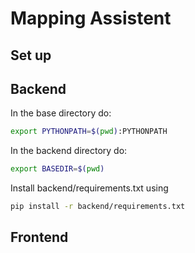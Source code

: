 # Mapping Assistent 




## Set up 

## Backend
In the base directory do: 
```bash
export PYTHONPATH=$(pwd):PYTHONPATH
```
In the backend directory do: 
```bash
export BASEDIR=$(pwd)
```


Install backend/requirements.txt using  
```bash
pip install -r backend/requirements.txt
```
## Frontend



